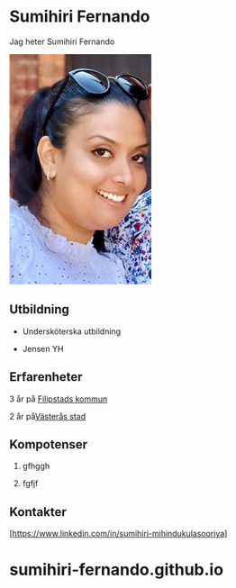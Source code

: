 # Sumihiri Fernando

Jag heter Sumihiri Fernando

![Sumihiri Mihindukulasooriya](./sumiihiri.jpg)

## Utbildning

- Undersköterska utbildning

- Jensen YH

## Erfarenheter

3 år på [ Filipstads kommun](https://www.filipstad.se/)

2 år på[Västerås stad](https://www.vasteras.se/)

## Kompotenser

1. gfhggh

2. fgfjf

## Kontakter

[https://www.linkedin.com/in/sumihiri-mihindukulasooriya]

# sumihiri-fernando.github.io

